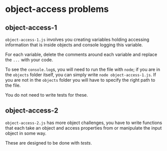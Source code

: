 # object-access problems

## object-access-1

`object-access-1.js` involves you creating variables holding accessing information that is inside objects and console logging this variable.

For each variable, delete the comments around each variable and replace the `...` with your code.

To see the `console.log`s, you will need to run the file with `node`; if you are in the `objects` folder itself, you can simply write `node object-access-1.js`. If you are not in the `objects` folder you will have to specify the right path to the file.

You do not need to write tests for these.

## object-access-2

`object-access-2.js` has more object challenges, you have to write functions that each take an object and access properties from or manipulate the input object in some way.

These are designed to be done with _tests_.

